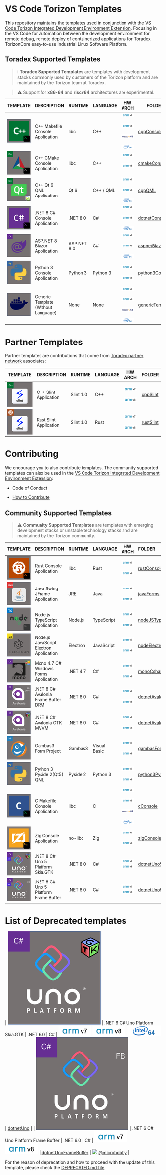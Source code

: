 # VS Code Torizon Templates

This repository maintains the templates used in conjunction with the [VS Code Torizon Integrated Development Environment Extension](https://developer.toradex.com/torizon/application-development/ide-extension/). Focusing in the VS Code for automation between the development environment for remote debug, remote deploy of containerized applications for Toradex TorizonCore easy-to-use Industrial Linux Software Platform.

## Toradex Supported Templates

> ℹ️ **Toradex Supported Templates** are templates with development stacks commonly used by customers of the Torizon platform and are maintained by the Torizon team at Toradex.

> ⚠️ Support for **x86-64** and **riscv64** architectures are experimental.

| TEMPLATE                                    | DESCRIPTION                         | RUNTIME     | LANGUAGE  | HW ARCH                                                                                                                                                                                      | FOLDER                               |
| ------------------------------------------- | ----------------------------------- | ----------- | --------- | -------------------------------------------------------------------------------------------------------------------------------------------------------------------------------------------- | ------------------------------------ |
| ![](assets/img/cppconsole.png?raw=true)     | C++ Makefile Console Application    | libc        | C++       | ![](assets/img/arm32.png?raw=true&id=2) ![](assets/img/arm64.png?raw=true&id=2) ![](assets/img/riscv64.png?raw=true&id=2) ![](assets/img/x8664.png?raw=true&id=2)                            | [cppConsole](./cppConsole)           |
| ![](assets/img/cmakeconsole.png?raw=true)   | C++ CMake Console Application       | libc        | C++       | ![](assets/img/arm32.png?raw=true&id=2) ![](assets/img/arm64.png?raw=true&id=2)                                                                                                              | [cmakeConsole](./cmakeConsole)       |
| ![](assets/img/qt6qml.png?raw=true)         | C++ Qt 6 QML Application            | Qt 6        | C++ / QML | ![](assets/img/arm32.png?raw=true&id=2) ![](assets/img/arm64.png?raw=true&id=2)  ![](assets/img/x8664.png?raw=true&id=2)                                                                     | [cppQML](./cppQML)                   |
| ![](assets/img/dotnetconsole.png?raw=true)  | .NET 8 C# Console Application       | .NET 8.0    | C#        | ![](assets/img/arm32.png?raw=true&id=2) ![](assets/img/arm64.png?raw=true&id=2)  ![](assets/img/x8664.png?raw=true&id=2)                                                                     | [dotnetConsole](./dotnetConsole)     |
| ![](assets/img/aspnetblazor.png?raw=true)   | ASP.NET 8 Blazor Application        | ASP.NET 8.0 | C#        | ![](assets/img/arm32.png?raw=true&id=2) ![](assets/img/arm64.png?raw=true&id=2)  ![](assets/img/x8664.png?raw=true&id=2)                                                                     | [aspnetBlazor](./aspnetBlazor)       |
| ![](assets/img/python3console.png?raw=true) | Python 3 Console Application        | Python 3    | Python 3  | ![](assets/img/arm32.png?raw=true&id=2) ![](assets/img/arm64.png?raw=true&id=2)                                                                                                              | [python3Console](./python3Console)   |
| ![](assets/img/genericTemplate.png?raw=true)| Generic Template (Without Language) | None        | None      | ![](assets/img/arm32.png?raw=true&id=2) ![](assets/img/arm64.png?raw=true&id=2) ![](assets/img/riscv64.png?raw=true&id=2) ![](assets/img/x8664.png?raw=true&id=2)                            | [genericTemplate](./genericTemplate) |


# Partner Templates

Partner templates are contributions that come from [Toradex partner network](https://www.toradex.com/support/partner-network) associates:

| TEMPLATE                                | DESCRIPTION            | RUNTIME   | LANGUAGE | HW ARCH                                                                         | FOLDER                   |
| --------------------------------------- | ---------------------- | --------- | -------- | ------------------------------------------------------------------------------- | ------------------------ |
| ![](assets/img/slint-cpp.png?raw=true)  | C++ Slint Application  | Slint 1.0 | C++      | ![](assets/img/arm32.png?raw=true&id=2) ![](assets/img/arm64.png?raw=true&id=2) | [cppSlint](./cppSlint)   |
| ![](assets/img/slint-rust.png?raw=true) | Rust Slint Application | Slint 1.0 | Rust     | ![](assets/img/arm32.png?raw=true&id=2) ![](assets/img/arm64.png?raw=true&id=2) | [rustSlint](./rustSlint) |



# Contributing

We encourage you to also contribute templates. The community supported templates can also be used in the [VS Code Torizon Integrated Development Environment Extension](https://developer.toradex.com/torizon/application-development/ide-extension/):

- [Code of Conduct](./CODE_OF_CONDUCT.md)

- [How to Contribute](./CONTRIBUTING.md)

## Community Supported Templates

> ⚠️ **Community Supported Templates** are templates with emerging development stacks or unstable technology stacks and are maintained by the Torizon community.

| TEMPLATE                                         | DESCRIPTION                             | RUNTIME  | LANGUAGE     | HW ARCH                                                                                                                                                            | FOLDER                                                   | CONTRIBUTOR                                                                                                  |
| -------------------------------------------------| --------------------------------------- | -------- | ------------ | ------------------------------------------------------------------------------------------------------------------------------------------------------------------ |:-------------------------------------------------------- | ------------------------------------------------------------------------------------------------------------ |
| ![](assets/img/rust-console.png?raw=true)        | Rust Console Application                | libc     | Rust         | ![](assets/img/arm32.png?raw=true&id=2) ![](assets/img/arm64.png?raw=true&id=2)                                                                                    | [rustConsole](./rustConsole)                             | ![](https://avatars.githubusercontent.com/u/19845403?v=4) [@skkywalker](https://www.github.com/skkywalker)   |
| ![](assets/img/jframe.png?raw=true)              | Java Swing JFrame Application           | JRE      | Java         | ![](assets/img/arm32.png?raw=true&id=2) ![](assets/img/arm64.png?raw=true&id=2)                                                                                    | [javaForms](./javaForms)                                 | ![](https://avatars.githubusercontent.com/u/2633321?v=4) [@microhobby](https://www.github.com/microhobby)    |
| ![](assets/img/nodejsts.png?raw=true)            | Node.js TypeScript Application          | Node.js  | TypeScript   | ![](assets/img/arm32.png?raw=true&id=2) ![](assets/img/arm64.png?raw=true&id=2)                                                                                    | [nodeJSTypeScript](./nodeJSTypeScript)                   | ![](https://avatars.githubusercontent.com/u/2633321?v=4) [@microhobby](https://www.github.com/microhobby)    |
| ![](assets/img/electronjs.png?raw=true)          | Node.js JavaScript Electron Application | Electron | JavaScript   | ![](assets/img/arm32.png?raw=true&id=2) ![](assets/img/arm64.png?raw=true&id=2)                                                                                    | [nodeElectron](./nodeElectron)                           | ![](https://avatars.githubusercontent.com/u/2633321?v=4) [@microhobby](https://www.github.com/microhobby)    |
| ![](assets/img/monowinforms.png?raw=true)        | Mono 4.7 C# Windows Forms Application   | .NET 4.7 | C#           | ![](assets/img/arm32.png?raw=true&id=2) ![](assets/img/arm64.png?raw=true&id=2)                                                                                    | [monoCsharpForms](./monoCsharpForms)                     | ![](https://avatars.githubusercontent.com/u/2633321?v=4) [@microhobby](https://www.github.com/microhobby)    |
| ![](assets/img/avaloniafbdrm.png?raw=true)       | .NET 8 C# Avalonia Frame Buffer DRM     | .NET 8.0 | C#           | ![](assets/img/arm32.png?raw=true&id=2) ![](assets/img/arm64.png?raw=true&id=2)                                                                                    | [dotnetAvaloniaFrameBuffer](./dotnetAvaloniaFrameBuffer) | ![](https://avatars.githubusercontent.com/u/2633321?v=4) [@microhobby](https://www.github.com/microhobby)    |
| ![](assets/img/avaloniagtk.png?raw=true)         | .NET 8 C# Avalonia GTK MVVM             | .NET 8.0 | C#           | ![](assets/img/arm32.png?raw=true&id=2) ![](assets/img/arm64.png?raw=true&id=2)                                                                                    | [dotnetAvalonia](./dotnetAvalonia)                       | ![](https://avatars.githubusercontent.com/u/2633321?v=4) [@microhobby](https://www.github.com/microhobby)    |
| ![](assets/img/gambasform.png?raw=true)          | Gambas3 Form Project                    | Gambas3  | Visual Basic | ![](assets/img/arm32.png?raw=true&id=2) ![](assets/img/arm64.png?raw=true&id=2)                                                                                    | [gambasForms](./gambasForms)                             | ![](https://avatars.githubusercontent.com/u/2633321?v=4) [@microhobby](https://www.github.com/microhobby)    |
| ![](assets/img/python3console.png?raw=true)      | Python 3 Pyside 2(Qt5) QML              | Pyside 2 | Python 3     | ![](assets/img/arm32.png?raw=true&id=2) ![](assets/img/arm64.png?raw=true&id=2)                                                                                    | [python3Pyside2QML](./python3Pyside2QML)                 | ![](https://avatars.githubusercontent.com/u/83607022?v=4) [@andreriesco](https://www.github.com/andreriesco) |
| ![](assets/img/cconsole.png?raw=true)            | C Makefile Console Application          | libc     | C            | ![](assets/img/arm32.png?raw=true&id=2) ![](assets/img/arm64.png?raw=true&id=2) ![](assets/img/riscv64.png?raw=true&id=2) ![](assets/img/x8664.png?raw=true&id=2)  | [cConsole](./cConsole)                                   | ![](https://avatars.githubusercontent.com/u/19562097?v=4) [@hiagofranco](https://www.github.com/hiagofranco) |
| ![](assets/img/zig-console.png?raw=true)         | Zig Console Application                 | no-libc  | Zig          | ![](assets/img/arm32.png?raw=true&id=2) ![](assets/img/arm64.png?raw=true&id=2)                                                                                    | [zigConsole](./zigConsole)                               | ![](https://avatars.githubusercontent.com/u/6756180?v=4) [@kassane](https://www.github.com/kassane)          |
| ![](assets/img/unogtk5.png?raw=true)             |  .NET 8 C# Uno 5 Platform Skia.GTK      | .NET 8.0 | C#           | ![](assets/img/arm32.png?raw=true&id=2) ![](assets/img/arm64.png?raw=true&id=2)                                                                                    | [dotnetUno5](./dotnetUno5)                               | ![](https://avatars.githubusercontent.com/u/2633321?v=4) [@microhobby](https://www.github.com/microhobby)    |
| ![](assets/img/unofbdrm5.png?raw=true)           | .NET 8 C# Uno 5 Platform Frame Buffer   | .NET 8.0 | C#           | ![](assets/img/arm32.png?raw=true&id=2) ![](assets/img/arm64.png?raw=true&id=2)                                                                                    | [dotnetUno5FrameBuffer](./dotnetUno5FrameBuffer)         | ![](https://avatars.githubusercontent.com/u/2633321?v=4) [@microhobby](https://www.github.com/microhobby)    |


# List of Deprecated templates

| ![](assets/img/unogtk.png?raw=true)         | .NET 6 C# Uno Platform Skia.GTK     | .NET 6.0    | C#        | ![](assets/img/arm32.png?raw=true&id=2) ![](assets/img/arm64.png?raw=true&id=2)  ![](assets/img/x8664.png?raw=true&id=2)                                                                     | [dotnetUno](./dotnetUno)             |
| ![](assets/img/unofbdrm.png?raw=true)            | .NET 6 C# Uno Platform Frame Buffer     | .NET 6.0 | C#           | ![](assets/img/arm32.png?raw=true&id=2) ![](assets/img/arm64.png?raw=true&id=2)                                                                                    | [dotnetUnoFrameBuffer](./dotnetUnoFrameBuffer)           | ![](https://avatars.githubusercontent.com/u/2633321?v=4) [@microhobby](https://www.github.com/microhobby)    |


For the reason of deprecation and how to proceed with the update of this template, please check the [DEPRECATED.md file](./DEPRECATED.md).
